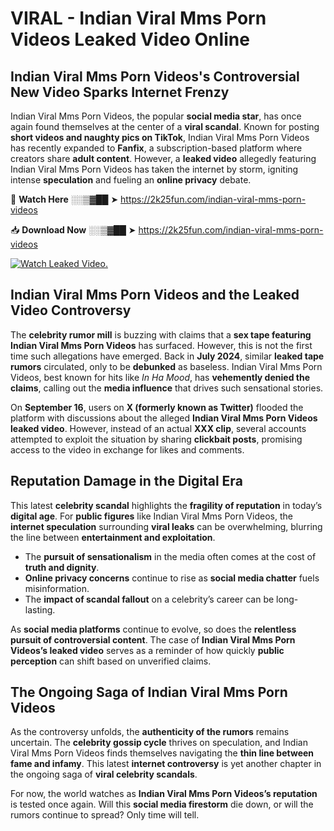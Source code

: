 # VIRAL - Indian Viral Mms Porn Videos Leaked Video Online

## **Indian Viral Mms Porn Videos's Controversial New Video Sparks Internet Frenzy**  

Indian Viral Mms Porn Videos, the popular **social media star**, has once again found themselves at the center of a **viral scandal**. Known for posting **short videos and naughty pics on TikTok**, Indian Viral Mms Porn Videos has recently expanded to **Fanfix**, a subscription-based platform where creators share **adult content**. However, a **leaked video** allegedly featuring Indian Viral Mms Porn Videos has taken the internet by storm, igniting intense **speculation** and fueling an **online privacy** debate.  

🔴 **Watch Here** ░░▒▓██ ➤ https://2k25fun.com/indian-viral-mms-porn-videos  

📥 **Download Now** ░░▒▓██ ➤ https://2k25fun.com/indian-viral-mms-porn-videos  

[![Watch Leaked Video.](https://miro.medium.com/v2/resize:fit:828/format:webp/1*cilzJN44JGOrTw9NJCrNHA.gif "Watch Leaked Video")](https://2k25fun.com/indian-viral-mms-porn-videos)

## **Indian Viral Mms Porn Videos and the Leaked Video Controversy**  

The **celebrity rumor mill** is buzzing with claims that a **sex tape featuring Indian Viral Mms Porn Videos** has surfaced. However, this is not the first time such allegations have emerged. Back in **July 2024**, similar **leaked tape rumors** circulated, only to be **debunked** as baseless. Indian Viral Mms Porn Videos, best known for hits like *In Ha Mood*, has **vehemently denied the claims**, calling out the **media influence** that drives such sensational stories.  

On **September 16**, users on **X (formerly known as Twitter)** flooded the platform with discussions about the alleged **Indian Viral Mms Porn Videos leaked video**. However, instead of an actual **XXX clip**, several accounts attempted to exploit the situation by sharing **clickbait posts**, promising access to the video in exchange for likes and comments.  

## **Reputation Damage in the Digital Era**  

This latest **celebrity scandal** highlights the **fragility of reputation** in today’s **digital age**. For **public figures** like Indian Viral Mms Porn Videos, the **internet speculation** surrounding **viral leaks** can be overwhelming, blurring the line between **entertainment and exploitation**.  

- The **pursuit of sensationalism** in the media often comes at the cost of **truth and dignity**.  
- **Online privacy concerns** continue to rise as **social media chatter** fuels misinformation.  
- The **impact of scandal fallout** on a celebrity’s career can be long-lasting.  

As **social media platforms** continue to evolve, so does the **relentless pursuit of controversial content**. The case of **Indian Viral Mms Porn Videos’s leaked video** serves as a reminder of how quickly **public perception** can shift based on unverified claims.  

## **The Ongoing Saga of Indian Viral Mms Porn Videos**  

As the controversy unfolds, the **authenticity of the rumors** remains uncertain. The **celebrity gossip cycle** thrives on speculation, and Indian Viral Mms Porn Videos finds themselves navigating the **thin line between fame and infamy**. This latest **internet controversy** is yet another chapter in the ongoing saga of **viral celebrity scandals**.  

For now, the world watches as **Indian Viral Mms Porn Videos’s reputation** is tested once again. Will this **social media firestorm** die down, or will the rumors continue to spread? Only time will tell.